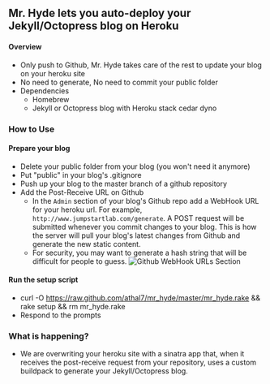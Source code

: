 ## Mr. Hyde lets you auto-deploy your Jekyll/Octopress blog on Heroku
#### Overview
* Only push to Github, Mr. Hyde takes care of the rest to update your blog on your heroku site
* No need to generate, No need to commit your public folder
* Dependencies
  * Homebrew
  * Jekyll or Octopress blog with Heroku stack cedar dyno

### How to Use
#### Prepare your blog
* Delete your public folder from your blog (you won't need it anymore)
* Put "public" in your blog's .gitignore
* Push up your blog to the master branch of a github repository
* Add the Post-Receive URL on Github
  * In the `Admin` section of your blog's Github repo add a WebHook URL for your heroku url. For example, `http://www.jumpstartlab.com/generate`. A POST request will be submitted whenever you commit changes to your blog. This is how the server will pull your blog's latest changes from Github and generate the new static content.
  * For security, you may want to generate a hash string that will be difficult for people to guess.
![Github WebHook URLs Section](https://img.skitch.com/20120511-bskb3cbg46c5h5c3tbwcjua6gi.jpg)

#### Run the setup script
* curl -O https://raw.github.com/athal7/mr_hyde/master/mr_hyde.rake && rake setup && rm mr_hyde.rake
* Respond to the prompts

### What is happening?
* We are overwriting your heroku site with a sinatra app that, when it receives the post-receive request from your repository, uses a custom buildpack to generate your Jekyll/Octopress blog.
